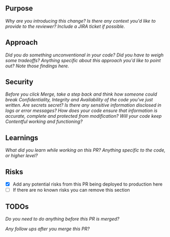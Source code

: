 ## Purpose

_Why are you introducing this change? Is there any context you'd like to provide to the reviewer? Include a JIRA ticket if possible._

## Approach

_Did you do something unconventional in your code? Did you have to weigh some tradeoffs? Anything specific about this approach you'd like to point out? Note those findings here._

## Security

_Before you click Merge, take a step back and think how someone could break Confidentiality, Integrity and Availability of the code you've just written. Are secrets secret? Is there any sensitive information disclosed in logs or error messages? How does your code ensure that information is accurate, complete and protected from modification? Will your code keep Contentful working and functioning?_

## Learnings

_What did you learn while working on this PR? Anything specific to the code, or higher level?_

## Risks

- [x] Add any potential risks from this PR being deployed to production here
- [ ] If there are no known risks you can remove this section

## TODOs

_Do you need to do anything before this PR is merged?_

_Any follow ups after you merge this PR?_
